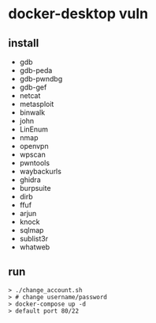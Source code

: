 docker-desktop vuln
=========================

install
-------------------------
- gdb
- gdb-peda
- gdb-pwndbg
- gdb-gef
- netcat
- metasploit
- binwalk
- john
- LinEnum
- nmap
- openvpn
- wpscan
- pwntools
- waybackurls
- ghidra
- burpsuite
- dirb
- ffuf
- arjun
- knock
- sqlmap
- sublist3r
- whatweb


run
-------------------------
```
> ./change_account.sh
> # change username/password
> docker-compose up -d
> default port 80/22

```
